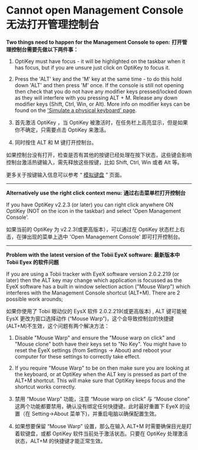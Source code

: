Cannot open Management Console
无法打开管理控制台
======

**Two things need to happen for the Management Console to open:**
**打开管理控制台需要先做以下两件事：**

1. OptiKey must have focus - it will be highlighted on the taskbar when it has focus, but if you are unsure just click on OptiKey to focus it.
2. Press the 'ALT' key and the 'M' key at the same time - to do this hold down 'ALT' and then press 'M' once.
If the console is still not opening then check that you do not have any modifier keys pressed/locked down as they will interfere with you pressing ALT + M. Release any down modifier keys (Shift, Ctrl, Win, or Alt). More info on modifier keys can be found on the ['Simulate a physical keyboard' page](https://github.com/JuliusSweetland/OptiKey/wiki/Simulate-a-keyboard).

1. 首先激活 OptiKey ，当 OptiKey 被激活时，在任务栏上高亮显示，但是如果你不确定，只需要点击 OptiKey 来激活。
2. 同时按住 ALT 和 M 键打开控制台。

如果控制台没有打开，检查是否有其他的按键已经处理在按下状态，这些键会影响控制台激活热键输入，需先释放这些按键，比如 Shift, Ctrl, Win 或者 Alt 等。

更多关于按键输入信息可以参考 “ [模拟键盘](https://github.com/jobbole/OptiKeyWiki-ZH/wiki/Simulate-a-keyboard) ” 页面。

---

**Alternatively use the right click context menu:**
**通过右击菜单栏打开控制台**

If you have OptiKey v2.2.3 (or later) you can right click anywhere ON OptiKey (NOT on the icon in the taskbar) and select 'Open Management Console'.

如果当前的 OptiKey 为 v2.2.3(或更高版本），可以通过在 OptiKey 状态栏上右击，在弹出现的菜单上选中 'Open Management Console' 即可打开控制台。

---

**Problem with the latest version of the Tobii EyeX software:**
**最新版本中 Tobii Eyex 的软件问题**

If you are using a Tobii tracker with EyeX software version 2.0.2.219 (or later) then the ALT key may change which application is focussed as the EyeX software has a built in window selection action ("Mouse Warp") which interferes with the Management Console shortcut (ALT+M). There are 2 possible work arounds;

如果你使用了 Tobii 眼动仪的 EysX 软件 2.0.2.219(或更高版本) , ALT 键可能被 EysX 更改为窗口选择动作 (“Mouse Warp”)，这个会导致控制台的快捷键(ALT+M)不生效，这个问题有两个解决方法：

1. Disable "Mouse Warp" and ensure the "Mouse warp on click" and "Mouse clone" both have their keys set to "No Key". You might have to reset the EyeX settings (from Settings -> About) and reboot your computer for these settings to correctly take effect.

2. If you require "Mouse Warp" to be on then make sure you are looking at the keyboard, or at OptiKey when the ALT key is pressed as part of the ALT+M shortcut. This will make sure that OptiKey keeps focus and the shortcut works correctly.

1. 禁用 “Mouse Warp” 功能，注意 “Mouse warp on click” 与 “Mouse clone” 这两个功能都要禁用，确认没有绑定任何快捷键。此时最好重置下 EyeX 的设置（在 Setting->About 菜单下)，并重启电脑以确保配置生效。
2. 如果想要保留 “Mouse Warp” 设置，那么在输入 ALT+M 时需要确保目光是盯着软键盘，或都 OptiKey 软件当前处于激活状态。只要在 OptiKey 处理激活状态，ALT+M 的快捷键才能正常生效。


